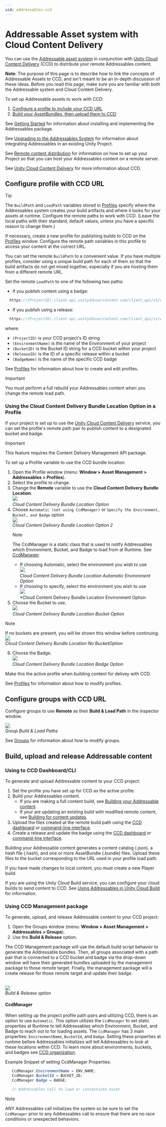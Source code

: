 ```yaml
---
uid: addressables-ccd
---
```


# Addressable Asset system with Cloud Content Delivery

You can use the [Addressable asset system] in conjunction with [Unity Cloud Content Delivery] \(CCD) to distribute your remote Addressables content.

**Note**: The purpose of this page is to describe how to link the concepts of Addressable Assets to CCD, and isn't meant to be an in-depth discussion of these ideas. Before you read this page, make sure you are familiar with both the Addressable system and Cloud Content Delivery.

To set up Addressable assets to work with CCD:
1. [Configure a profile to include your CCD URL]
2. [Build your AssetBundles, then upload them to CCD]

See [Getting Started] for information about installing and implementing the Addressables package.

See [Upgrading to the Addressables System] for information about integrating Addressables in an existing Unity Project.

See [Remote content distribution] for information on how to set up your Project so that you can host your Addressables content on a remote server.

See [Unity Cloud Content Delivery] for more information about CCD.

## Configure profile with CCD URL

> [!TIP]
> The `BuildPath` and `LoadPath` variables stored in [Profiles] specify where the Addressables system creates your build artifacts and where it looks for your assets at runtime. Configure the remote paths to work with CCD. (Leave the local paths with their standard, default values, unless you have a specific reason to change them.)

If necessary, create a new profile for publishing builds to CCD on the [Profiles] window. Configure the remote path variables in this profile to access your content at the correct URL.

You can set the remote `BuildPath` to a convenient value. If you have multiple profiles, consider using a unique build path for each of them so that the build artifacts do not get mixed together, especially if you are hosting them from a different remote URL.

Set the remote `LoadPath` to one of the following two paths:

* If you publish content using a badge: 

```c#
  https://(ProjectID).client-api.unity3dusercontent.com/client_api/v1/environments/(EnvironmentName)/buckets/(BucketID)/release_by_badge/(BadgeName)/entry_by_path/content/?path=

```

* If you publish using a release: 

```c#
  https://(ProjectID).client-api.unity3dusercontent.com/client_api/v1/environments/(EnvironmentName)/buckets/(BucketID)/releases/(ReleaseID)/entry_by_path/content/?path=

```

where:
* `(ProjectID)` is your CCD project's ID string
* `(EnvironmentName)` is the name of the Environment of your project
* `(BucketID)` is the Bucket ID string for a CCD bucket within your project
* `(ReleaseID)` is the ID of a specific release within a bucket
* `(BadgeName)` is the name of the specific CCD badge

See [Profiles] for information about how to create and edit profiles.

> [!IMPORTANT]
> You must perform a full rebuild your Addressables content when you change the remote load path.

<a name="ccd-bundle-location"></a>
### Using the Cloud Content Delivery Bundle Location Option in a Profile

If your project is set up to use the [Unity Cloud Content Delivery] service, you can set the profile's remote path pair to publish content to a designated bucket and badge.

> [!Important]
> This feature requires the Content Delivery Management API package.

To set up a Profile variable to use the CCD bundle location:

1. Open the Profile window (menu: __Window > Asset Management > Addressables > Profiles__).
2. Select the profile to change.
3. Change the __Remote__ variable to use the __Cloud Content Delivery__ __Bundle Location__.
   <br/>![](../images/addr_ccd_profiles_option.png)<br/>*Cloud Content Delivery Bundle Location Option*
4. Choose `Automatic (set using CcdManager)` or `Specify the Environment, Bucket, and Badge` option
   <br>![](../images/addr_ccd_profiles_option_2.png)<br/>*Cloud Content Delivery Bundle Location Option 2*
   > [!Note] 
   > The CcdManager is a static class that is used to notify Addressables which Environment, Bucket, and Badge to load from at Runtime. See [CcdManager].
   * If choosing Automatic, select the environment you wish to use
   <br>![](../images/addr_ccd_profiles_automatic_env.png)<br/>*Cloud Content Delivery Bundle Location Automatic Environment Option*
   * If choosing to specify, select the environment you wish to use
   <br>![](../images/addr_ccd_profiles_env.png)<br/>*Cloud Content Delivery Bundle Location Environment Option
5. Choose the Bucket to use.
   <br/>![](../images/addr_ccd_profiles_buckets.png)<br/>*Cloud Content Delivery Bundle Location Bucket Option*
> [!Note]
> If no buckets are present, you will be shown this window before continuing.
> <br/>![](../images/addr_ccd_profiles_nobucket.png)<br/>*Cloud Content Delivery Bundle Location No BucketOption*

6. Choose the Badge.
   <br/>![](../images/addr_ccd_profiles_badges.png)<br/>*Cloud Content Delivery Bundle Location Badge Option*

Make this the active profile when building content for delivey with CCD.

See [Profiles] for information about how to modify profiles.


## Configure groups with CCD URL

Configure groups to use __Remote__ as their __Build & Load Path__ in the inspector window.

![](../images/addr_ccd_groups_remote.png)<br/>*Group Build & Load Paths*

See [Groups] for information about how to modify groups.

<a name="build-upload-release"></a>
## Build, upload and release Addressable content
### Using to CCD Dashboard/CLI

To generate and upload Addressable content to your CCD project:

1. Set the profile you have set up for CCD as the active profile.
2. Build your Addressables content. 
   * If you are making a full content build, see [Building your Addressable content].
   * If your are updating an existing build with modified remote content, see [Building for content updates].
3. Upload the files created at the remote build path using the [CCD dashboard] or [command-line interface].
4. Create a release and update the badge using the [CCD dashboard] or [command-line interface].

Building your Addressable content generates a content catalog  (.json), a hash file (.hash), and one or more AssetBundle (.bundle) files. Upload these files to the bucket corresponding to the URL used in your profile load path.

If you have made changes to local content, you must create a new Player build.

If you are using the Unity Cloud Build service, you can configure your cloud builds to send content to CCD. See [Using Addressables in Unity Cloud Build] for information.


### Using CCD Management package
To generate, upload, and release Addressable content to your CCD project:

1. Open the Groups window (menu: __Window > Asset Management > Addressables > Groups__).
2. Use the __Build & Release__ option.

The CCD Management package will use the default build script behavior to generate the Addressable bundles.
Then, all groups associated with a path pair that is connected to a CCD bucket and badge via the drop-down window will have their generated bundles uploaded by the management package to those remote target.
Finally, the management package will a create release for those remote target and update their badge.

<br/>![](../images/addr_ccd_build_and_release.png)<br/>*Build & Release option*


<a name="ccd-manager"></a>
#### CcdManager
When setting up the project profile path pairs and utilizing CCD, there is an option to use `Automatic`. This option utilizes the `CcdManager` to set static properties at Runtime to tell Addressables which Environment, Bucket, and Badge to reach out to for loading assets. The `CcdManager` has 3 main properties: `EnvironmentName`, `BucketId`, and `Badge`. Setting these properties at runtime before Addressables initializes will tell Addressables to look at these locations within CCD. To learn more about environments, buckets, and badges see [CCD organization].

Example Snippet of setting CcdManager Properties:
```c#
   CcdManager.EnvironmentName = ENV_NAME;
   CcdManager.BucketId = BUCKET_ID;
   CcdManager.Badge = BADGE;

   // Addressables call to load or instantiate asset
```
>[!Note]
> ANY Addressables call initializes the system so be sure to set the `CcdManager` prior to any Addressables call to ensure that there are no race conditions or unexpected behaviors.

[Getting Started]: xref:addressables-getting-started
[Upgrading to the Addressables System]: xref:addressables-migration
[Remote content distribution]: xref:addressables-remote-content-distribution
[Profiles]: xref:addressables-profiles
[default values]: xref:addressables-profiles#default-path-values
[Addressable Asset system]: xref:addressables-home
[Asset Hosting Services]: ./AddressableAssetsHostingServices.md
[AssetBundles]: xref:AssetBundlesIntro
[Build your AssetBundles, then upload them to CCD]: #build-upload-release
[Building for content updates]: ../editor/building-content/ContentUpdateWorkflow.md#building-content-updates
[Building your Addressable content]: xref:addressables-building-content
[Configure a profile to include your CCD URL]: #configure-profile-with-ccd-url
[Marking assets as Addressable]: xref:addressables-getting-started#making-an-asset-addressable
[Unity Cloud Content Delivery]: https://docs.unity.com/ccd/UnityCCD.html
[Using Addressables in Unity Cloud Build]: xref:UnityCloudBuildAddressables
[Groups]: xref:addressables-groups
[CCD dashboard]: https://docs.unity.com/ccd/Content/UnityCCDDashboard.htm
[command-line interface]: https://docs.unity.com/ccd/Content/UnityCCDCLI.htm
[CcdManager]: #ccd-manager
[CCD organization]: https://docs.unity.com/ccd/UnityCCD.html#CCD_organization
